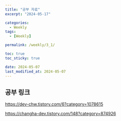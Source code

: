 ```yaml
---
title: "공부 자료"
excerpt: "2024-05-17"

categories:
  - Weekly
tags:
  - [Weekly]

permalink: /weekly/3_1/

toc: true
toc_sticky: true

date: 2024-05-07
last_modified_at: 2024-05-07
---
```


## 공부 링크

https://dev-chw.tistory.com/6?category=1078615

https://changha-dev.tistory.com/148?category=874926
